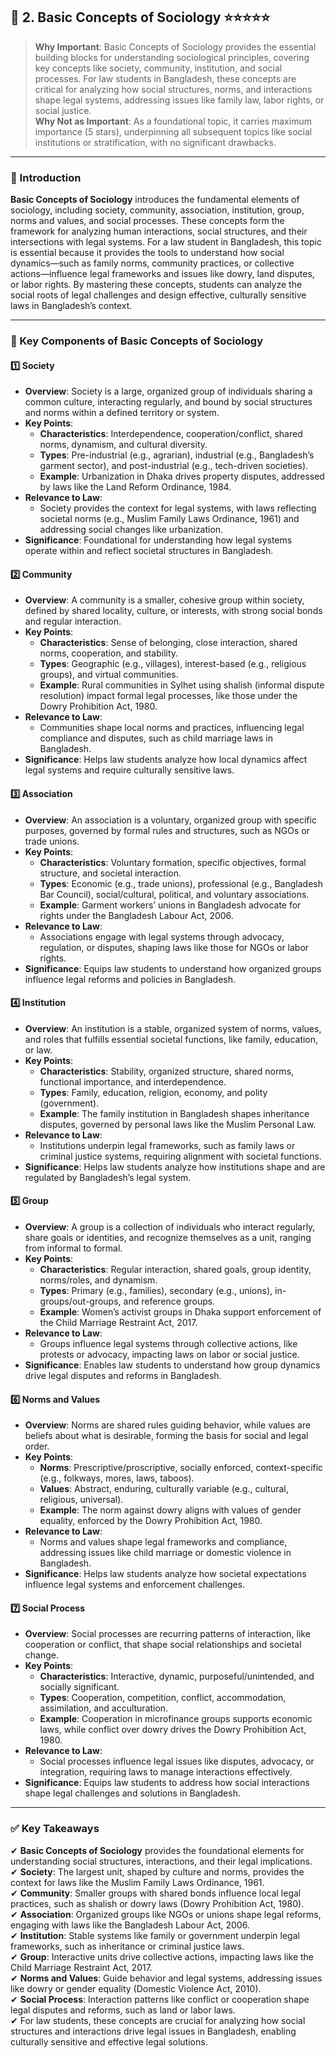 
## 📑 2. Basic Concepts of Sociology ⭐⭐⭐⭐⭐

> **Why Important**: Basic Concepts of Sociology provides the essential building blocks for understanding sociological principles, covering key concepts like society, community, institution, and social processes. For law students in Bangladesh, these concepts are critical for analyzing how social structures, norms, and interactions shape legal systems, addressing issues like family law, labor rights, or social justice.  
> **Why Not as Important**: As a foundational topic, it carries maximum importance (5 stars), underpinning all subsequent topics like social institutions or stratification, with no significant drawbacks.

---

### 📌 Introduction

**Basic Concepts of Sociology** introduces the fundamental elements of sociology, including society, community, association, institution, group, norms and values, and social processes. These concepts form the framework for analyzing human interactions, social structures, and their intersections with legal systems. For a law student in Bangladesh, this topic is essential because it provides the tools to understand how social dynamics—such as family norms, community practices, or collective actions—influence legal frameworks and issues like dowry, land disputes, or labor rights. By mastering these concepts, students can analyze the social roots of legal challenges and design effective, culturally sensitive laws in Bangladesh’s context.

---

### 🔑 Key Components of Basic Concepts of Sociology

#### 1️⃣ Society

- **Overview**: Society is a large, organized group of individuals sharing a common culture, interacting regularly, and bound by social structures and norms within a defined territory or system.
- **Key Points**:
  - **Characteristics**: Interdependence, cooperation/conflict, shared norms, dynamism, and cultural diversity.
  - **Types**: Pre-industrial (e.g., agrarian), industrial (e.g., Bangladesh’s garment sector), and post-industrial (e.g., tech-driven societies).
  - **Example**: Urbanization in Dhaka drives property disputes, addressed by laws like the Land Reform Ordinance, 1984.
- **Relevance to Law**:
  - Society provides the context for legal systems, with laws reflecting societal norms (e.g., Muslim Family Laws Ordinance, 1961) and addressing social changes like urbanization.
- **Significance**: Foundational for understanding how legal systems operate within and reflect societal structures in Bangladesh.

#### 2️⃣ Community

- **Overview**: A community is a smaller, cohesive group within society, defined by shared locality, culture, or interests, with strong social bonds and regular interaction.
- **Key Points**:
  - **Characteristics**: Sense of belonging, close interaction, shared norms, cooperation, and stability.
  - **Types**: Geographic (e.g., villages), interest-based (e.g., religious groups), and virtual communities.
  - **Example**: Rural communities in Sylhet using shalish (informal dispute resolution) impact formal legal processes, like those under the Dowry Prohibition Act, 1980.
- **Relevance to Law**:
  - Communities shape local norms and practices, influencing legal compliance and disputes, such as child marriage laws in Bangladesh.
- **Significance**: Helps law students analyze how local dynamics affect legal systems and require culturally sensitive laws.

#### 3️⃣ Association

- **Overview**: An association is a voluntary, organized group with specific purposes, governed by formal rules and structures, such as NGOs or trade unions.
- **Key Points**:
  - **Characteristics**: Voluntary formation, specific objectives, formal structure, and societal interaction.
  - **Types**: Economic (e.g., trade unions), professional (e.g., Bangladesh Bar Council), social/cultural, political, and voluntary associations.
  - **Example**: Garment workers’ unions in Bangladesh advocate for rights under the Bangladesh Labour Act, 2006.
- **Relevance to Law**:
  - Associations engage with legal systems through advocacy, regulation, or disputes, shaping laws like those for NGOs or labor rights.
- **Significance**: Equips law students to understand how organized groups influence legal reforms and policies in Bangladesh.

#### 4️⃣ Institution

- **Overview**: An institution is a stable, organized system of norms, values, and roles that fulfills essential societal functions, like family, education, or law.
- **Key Points**:
  - **Characteristics**: Stability, organized structure, shared norms, functional importance, and interdependence.
  - **Types**: Family, education, religion, economy, and polity (government).
  - **Example**: The family institution in Bangladesh shapes inheritance disputes, governed by personal laws like the Muslim Personal Law.
- **Relevance to Law**:
  - Institutions underpin legal frameworks, such as family laws or criminal justice systems, requiring alignment with societal functions.
- **Significance**: Helps law students analyze how institutions shape and are regulated by Bangladesh’s legal system.

#### 5️⃣ Group

- **Overview**: A group is a collection of individuals who interact regularly, share goals or identities, and recognize themselves as a unit, ranging from informal to formal.
- **Key Points**:
  - **Characteristics**: Regular interaction, shared goals, group identity, norms/roles, and dynamism.
  - **Types**: Primary (e.g., families), secondary (e.g., unions), in-groups/out-groups, and reference groups.
  - **Example**: Women’s activist groups in Dhaka support enforcement of the Child Marriage Restraint Act, 2017.
- **Relevance to Law**:
  - Groups influence legal systems through collective actions, like protests or advocacy, impacting laws on labor or social justice.
- **Significance**: Enables law students to understand how group dynamics drive legal disputes and reforms in Bangladesh.

#### 6️⃣ Norms and Values

- **Overview**: Norms are shared rules guiding behavior, while values are beliefs about what is desirable, forming the basis for social and legal order.
- **Key Points**:
  - **Norms**: Prescriptive/proscriptive, socially enforced, context-specific (e.g., folkways, mores, laws, taboos).
  - **Values**: Abstract, enduring, culturally variable (e.g., cultural, religious, universal).
  - **Example**: The norm against dowry aligns with values of gender equality, enforced by the Dowry Prohibition Act, 1980.
- **Relevance to Law**:
  - Norms and values shape legal frameworks and compliance, addressing issues like child marriage or domestic violence in Bangladesh.
- **Significance**: Helps law students analyze how societal expectations influence legal systems and enforcement challenges.

#### 7️⃣ Social Process

- **Overview**: Social processes are recurring patterns of interaction, like cooperation or conflict, that shape social relationships and societal change.
- **Key Points**:
  - **Characteristics**: Interactive, dynamic, purposeful/unintended, and socially significant.
  - **Types**: Cooperation, competition, conflict, accommodation, assimilation, and acculturation.
  - **Example**: Cooperation in microfinance groups supports economic laws, while conflict over dowry drives the Dowry Prohibition Act, 1980.
- **Relevance to Law**:
  - Social processes influence legal issues like disputes, advocacy, or integration, requiring laws to manage interactions effectively.
- **Significance**: Equips law students to address how social interactions shape legal challenges and solutions in Bangladesh.

---

### ✅ Key Takeaways

✔ **Basic Concepts of Sociology** provides the foundational elements for understanding social structures, interactions, and their legal implications.  
✔ **Society**: The largest unit, shaped by culture and norms, provides the context for laws like the Muslim Family Laws Ordinance, 1961.  
✔ **Community**: Smaller groups with shared bonds influence local legal practices, such as shalish or dowry laws (Dowry Prohibition Act, 1980).  
✔ **Association**: Organized groups like NGOs or unions shape legal reforms, engaging with laws like the Bangladesh Labour Act, 2006.  
✔ **Institution**: Stable systems like family or government underpin legal frameworks, such as inheritance or criminal justice laws.  
✔ **Group**: Interactive units drive collective actions, impacting laws like the Child Marriage Restraint Act, 2017.  
✔ **Norms and Values**: Guide behavior and legal systems, addressing issues like dowry or gender equality (Domestic Violence Act, 2010).  
✔ **Social Process**: Interaction patterns like conflict or cooperation shape legal disputes and reforms, such as land or labor laws.  
✔ For law students, these concepts are crucial for analyzing how social structures and interactions drive legal issues in Bangladesh, enabling culturally sensitive and effective legal solutions.
